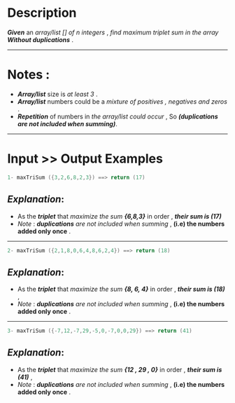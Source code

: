 # Description

**_Given_** an _array/list [] of n integers_ , _find maximum triplet sum in the array_ **_Without duplications_** .

---

# Notes :

- **_Array/list_** size is _at least 3_ .
- **_Array/list_** numbers could be a _mixture of positives , negatives and zeros_ .
- **_Repetition_** of numbers in _the array/list could occur_ , So **_(duplications are not included when summing)_**.

---

# Input >> Output Examples

```cpp
1- maxTriSum ({3,2,6,8,2,3}) ==> return (17)
```

## **_Explanation_**:

- As the **_triplet_** that _maximize the sum_ **_{6,8,3}_** in order , **_their sum is (17)_**
- _Note_ : **_duplications_** _are not included when summing_ , **(i.e) the numbers added only once** .

---

```cpp
2- maxTriSum ({2,1,8,0,6,4,8,6,2,4}) ==> return (18)
```

## **_Explanation_**:

- As the **_triplet_** that _maximize the sum_ **_{8, 6, 4}_** in order , **_their sum is (18)_** ,
- _Note_ : **_duplications_** _are not included when summing_ , **(i.e) the numbers added only once** .

---

```cpp
3- maxTriSum ({-7,12,-7,29,-5,0,-7,0,0,29}) ==> return (41)
```

## **_Explanation_**:

- As the **_triplet_** that _maximize the sum_ **_{12 , 29 , 0}_** in order , **_their sum is (41)_** ,
- _Note_ : **_duplications_** _are not included when summing_ , **(i.e) the numbers added only once** .
